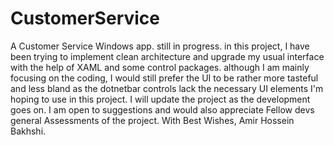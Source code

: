 # CustomerService
A Customer Service Windows app.
still in progress.
in this project, I have been trying to implement clean architecture and upgrade my usual interface with the help of XAML and some control packages.
although I am mainly focusing on the coding, I would still prefer the UI to be rather more tasteful and less bland as the dotnetbar controls lack the necessary UI elements I'm hoping to use in this project.
I will update the project as the development goes on.
I am open to suggestions and would also appreciate Fellow devs general Assessments of the project.
With Best Wishes, Amir Hossein Bakhshi.

